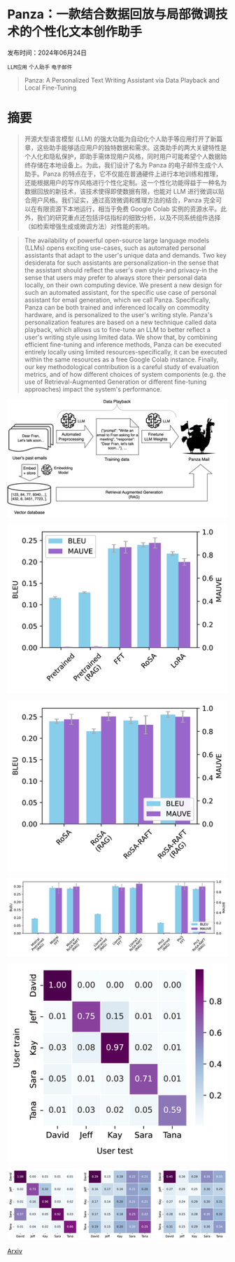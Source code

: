 # Panza：一款结合数据回放与局部微调技术的个性化文本创作助手

发布时间：2024年06月24日

`LLM应用` `个人助手` `电子邮件`

> Panza: A Personalized Text Writing Assistant via Data Playback and Local Fine-Tuning

# 摘要

> 开源大型语言模型 (LLM) 的强大功能为自动化个人助手等应用打开了新篇章，这些助手能够适应用户的独特数据和需求。这类助手的两大关键特性是个人化和隐私保护，即助手需体现用户风格，同时用户可能希望个人数据始终存储在本地设备上。为此，我们设计了名为 Panza 的电子邮件生成个人助手。Panza 的特点在于，它不仅能在普通硬件上进行本地训练和推理，还能根据用户的写作风格进行个性化定制。这一个性化功能得益于一种名为数据回放的新技术，该技术使得即使数据有限，也能对 LLM 进行微调以贴合用户风格。我们证实，通过高效微调和推理方法的结合，Panza 完全可以在有限资源下本地运行，相当于免费 Google Colab 实例的资源水平。此外，我们的研究重点还包括评估指标的细致分析，以及不同系统组件选择（如检索增强生成或微调方法）对性能的影响。

> The availability of powerful open-source large language models (LLMs) opens exciting use-cases, such as automated personal assistants that adapt to the user's unique data and demands. Two key desiderata for such assistants are personalization-in the sense that the assistant should reflect the user's own style-and privacy-in the sense that users may prefer to always store their personal data locally, on their own computing device. We present a new design for such an automated assistant, for the specific use case of personal assistant for email generation, which we call Panza. Specifically, Panza can be both trained and inferenced locally on commodity hardware, and is personalized to the user's writing style. Panza's personalization features are based on a new technique called data playback, which allows us to fine-tune an LLM to better reflect a user's writing style using limited data. We show that, by combining efficient fine-tuning and inference methods, Panza can be executed entirely locally using limited resources-specifically, it can be executed within the same resources as a free Google Colab instance. Finally, our key methodological contribution is a careful study of evaluation metrics, and of how different choices of system components (e.g. the use of Retrieval-Augmented Generation or different fine-tuning approaches) impact the system's performance.

![Panza：一款结合数据回放与局部微调技术的个性化文本创作助手](../../../paper_images/2407.10994/panza_diagram.png)

![Panza：一款结合数据回放与局部微调技术的个性化文本创作助手](../../../paper_images/2407.10994/x1.png)

![Panza：一款结合数据回放与局部微调技术的个性化文本创作助手](../../../paper_images/2407.10994/x2.png)

![Panza：一款结合数据回放与局部微调技术的个性化文本创作助手](../../../paper_images/2407.10994/x3.png)

![Panza：一款结合数据回放与局部微调技术的个性化文本创作助手](../../../paper_images/2407.10994/x4.png)

![Panza：一款结合数据回放与局部微调技术的个性化文本创作助手](../../../paper_images/2407.10994/x5.png)

[Arxiv](https://arxiv.org/abs/2407.10994)